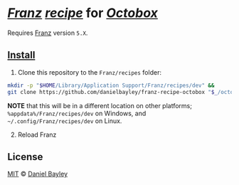 _[Franz] [recipe]_ for _[Octobox]_
==================================
Requires [Franz] version `5.X`.

[Install]
---------
1. Clone this repository to the `Franz/recipes` folder:
~~~ sh
mkdir -p "$HOME/Library/Application Support/Franz/recipes/dev" &&
git clone https://github.com/danielbayley/franz-recipe-octobox "$_/octobox"
~~~
**NOTE** that this will be in a different location on other platforms; `%appdata%/Franz/recipes/dev` on Windows, and `~/.config/Franz/recipes/dev` on Linux.

2. Reload Franz

License
-------
[MIT] © [Daniel Bayley]

[MIT]:              LICENSE.md
[Daniel Bayley]:    https://github.com/danielbayley

[franz]:            https://meetfranz.com
[recipe]:           https://github.com/meetfranz/plugins#readme
[install]:          https://github.com/meetfranz/plugins/blob/master/docs/integration.md#installation

[octobox]:          https://octobox.io

